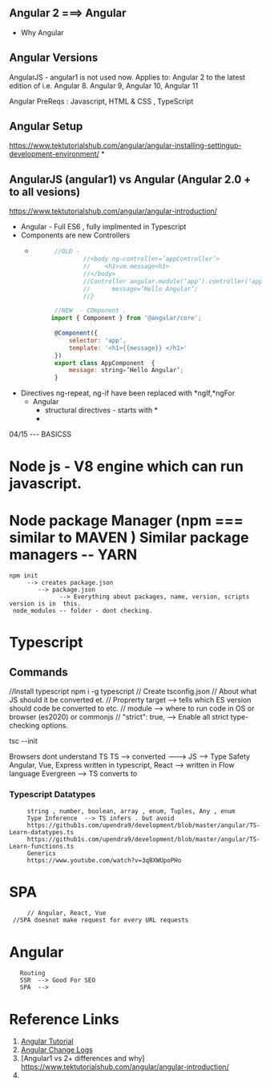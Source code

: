 ## Angular 2 ===> Angular
* Why Angular 

## Angular Versions 
AngularJS - angular1 is not used now. 
Applies to: Angular 2 to the latest edition of i.e. Angular 8. Angular 9, Angular 10, Angular 11

Angular PreReqs : Javascript, HTML & CSS , TypeScript

## Angular Setup
https://www.tektutorialshub.com/angular/angular-installing-settingup-development-environment/
* 



## AngularJS (angular1) vs Angular (Angular 2.0 + to all vesions)
https://www.tektutorialshub.com/angular/angular-introduction/
* Angular - Full ES6 , fully implmented in Typescript
* Components are new Controllers
    * ```javascript
            //OLD - 
                    //<body ng-controller=’appController’>     
                    //    <h1>vm.message<h1> 
                    //</body> 
                    //Controller angular.module(‘app’).controller(‘appController’,appcontroller) {     
                    //      message=’Hello Angular’; 
                    //}

            //NEW  - COmponent .        
           import { Component } from '@angular/core'; 
 
            @Component({     
                selector: 'app',     
                template: '<h1>{{message}} </h1>' 
            }) 
            export class AppComponent  {
                message: string=’Hello Angular’; 
            }
        ```
* Directives ng-repeat, ng-if have been replaced with *ngIf,*ngFor 
    * Angular 
        * structural directives - starts with *  
        * 


04/15
--- BASICSS
# Node js - V8 engine which can run javascript. 
# Node package Manager   (npm  === similar to MAVEN )    Similar package managers -- YARN
    npm init  
         --> creates package.json
            --> package.json 
                  --> Everything about packages, name, version, scripts version is in  this. 
     node_modules -- folder - dont checking.
    
# Typescript 
## Commands
   //Install typescript
   npm i -g typescript 
   // Create tsconfig.json
      // About what JS should it be converted et.
      // Proprerty target  --> tells which ES version should code be converted to etc. 
      // module  --> where to run code in OS or browser (es2020) or commonjs
      // "strict": true,    --> Enable all strict type-checking options.

   tsc --init
   
   Browsers dont understand TS
      TS --> converted ---> JS
      --> Type Safety 
        Angular, Vue, Express written in typescript, 
        React --> written in Flow language
     Evergreen --> TS converts to 
    
   ### Typescript Datatypes
         string , number, boolean, array , enum, Tuples, Any , enum
         Type Inference  --> TS infers . but avoid
         https://github1s.com/upendra9/development/blob/master/angular/TS-Learn-datatypes.ts
         https://github1s.com/upendra9/development/blob/master/angular/TS-Learn-functions.ts
         Generics 
         https://www.youtube.com/watch?v=3qBXWUpoPHo
   # SPA 
         // Angular, React, Vue
     //SPA doesnot make request for every URL requests
   # Angular 
       Routing 
       SSR  --> Good For SEO 
       SPA  --> 
   # 

      





# Reference Links
1. [Angular Tutorial](https://www.tektutorialshub.com/angular-tutorial/#angular-versions)
2. [Angular Change Logs](https://github.com/angular/angular/blob/master/CHANGELOG.md) 
3. [Angular1 vs 2+ differences and why] https://www.tektutorialshub.com/angular/angular-introduction/
4. 


